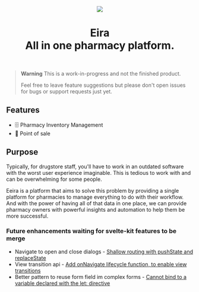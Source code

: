 <div align="center">
  <img src="https://github-production-user-asset-6210df.s3.amazonaws.com/48843517/254098118-61a2b0c9-757a-40ca-8869-55b086b2cbf3.png">
  <h1>Eira <br> All in one pharmacy platform.</h1>
  <br>
</div>

> **Warning**
> This is a work-in-progress and not the finished product.
>
> Feel free to leave feature suggestions but please don't open issues for bugs or support requests just yet.

## Features

- 🗄️ Pharmacy Inventory Management
- 📁 Point of sale

## Purpose

Typically, for drugstore staff, you'll have to work in an outdated software with the worst user experience imaginable. This is tedious to work with and can be overwhelming for some people.

Eeira is a platform that aims to solve this problem by providing a single platform for pharmacies to manage everything to do with their workflow. And with the power of having all of that data in one place, we can provide pharmacy owners with powerful insights and automation to help them be more successful.

### Future enhancements waiting for svelte-kit features to be merge

- Navigate to open and close dialogs - [Shallow routing with pushState and replaceState](https://github.com/sveltejs/kit/pull/9847)
- View transition api - [Add onNavigate lifecycle function, to enable view transitions](https://github.com/sveltejs/kit/pull/9605)
- Better pattern to reuse form field im complex forms - [Cannot bind to a variable declared with the let: directive](https://github.com/sveltejs/svelte/issues/3617)
